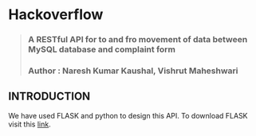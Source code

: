 # Hackoverflow

> ### A RESTful API for to and fro movement of data between MySQL database and complaint form
> ### Author : Naresh Kumar Kaushal, Vishrut Maheshwari

## INTRODUCTION

We have used FLASK and python to design this API. To download FLASK visit this [link](https://phoenixnap.com/kb/install-flask).

